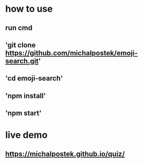 # how to use

## run cmd
## 'git clone https://github.com/michalpostek/emoji-search.git'
## 'cd emoji-search'
## 'npm install'
## 'npm start'

# live demo

## https://michalpostek.github.io/quiz/
